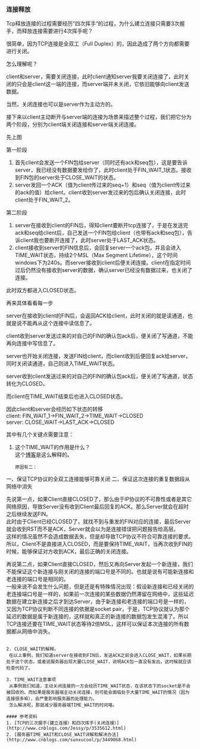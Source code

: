 ### 连接释放
Tcp释放连接的过程需要经历“四次挥手”的过程，为什么建立连接只需要3次握手，而释放连接需要进行4次挥手呢？

很简单，因为TCP连接是全双工（Full Duplex）的，因此造成了两个方向都需要进行关闭。

怎么理解呢？

client和server，需要关闭连接，此时client通知server我要关闭连接了，此时关闭的只会是client这一端的连接，而server端并未关闭，它依旧能够向client发送数据。

当然，关闭连接也可以是server作为主动方的。

接下来以client主动断开与server端的连接为场景来描述整个过程，我们把它分为两个阶段，分别为client端关闭连接和server端关闭连接。

先上图


第一阶段
1. 首先client会发送一个FIN包给server（同时还有ack和seq包），这是要告诉server，我已经没有数据要发给你了，此时client处于FIN_WAIT_1状态。接收到FIN包的server处于CLOSE_WAIT的状态。
2. server发回一个ACK（值为client传过来的seq+1）和seq（值为client传过来的ack的值）给client。client收到server发过来的包后确认关闭连接，此时client处于FIN_WAIT_2。

第二阶段
1. server在接收到client的FIN后，得知client要断开tcp连接了，于是在发送完ack和seq给client后，自己发送一个FIN包给client（也带有ack和seq包），告诉client我也要断开连接了，此时server处于LAST_ACK状态。
2. client接收到server的FIN信息后，会回复server一个ack包，并且会进入TIME_WAIT状态，持续2个MSL（Max Segment Lifetime），这个时间windows下为240s。而server接收到client后便关闭连接。client在指定时间过后仍然没有接收到server的数据，确认server已经没有数据过来，也关闭了连接。

此时双方都进入CLOSED状态。

再来具体看看每一步

server在接收到client的FIN后，会返回ACK给client，此时关闭的就是读通道，也就是说不能再从这个连接中读信息了。

client收到server发送过来的对自己的FIN的确认包ack后，便关闭了写通道，不能再向连接中写信息了。

server也开始关闭连接，发送FIN给client，而client收到后便回复ack给server，同时关闭读通道，自己则进入TIME_WAIT状态。

server收到client发送过来的对自己的FIN的确认包ack后，便关闭了写通道，状态转化为CLOSED。

而client在TIME_WAIT结束后也进入CLOSED状态。

因此client和server会经历如下状态的转移  
client:
FIN_WAIT_1->FIN_WAIT_2->TIME_WAIT->CLOSED  
server:
CLOSE_WAIT->LAST_ACK->CLOSED

其中有几个关键点需要注意：

1. 这个TIME_WAIT的作用是什么？  
   这个[博客](http://www.cnblogs.com/Jessy/p/3535612.html)是这么解释的。
   ```
   原因有二：
  一、保证TCP协议的全双工连接能够可靠关闭
  二、保证这次连接的重复数据段从网络中消失

  先说第一点，如果Client直接CLOSED了，那么由于IP协议的不可靠性或者是其它网络原因，导致Server没有收到Client最后回复的ACK。那么Server就会在超时之后继续发送FIN。  
  此时由于Client已经CLOSED了，就找不到与重发的FIN对应的连接，最后Server就会收到RST而不是ACK，Server就会以为是连接错误把问题报告给高层。  
  这样的情况虽然不会造成数据丢失，但是却导致TCP协议不符合可靠连接的要求。  
  所以，Client不是直接进入CLOSED，而是要保持TIME_WAIT，当再次收到FIN的时候，能够保证对方收到ACK，最后正确的关闭连接。

  再说第二点，如果Client直接CLOSED，然后又再向Server发起一个新连接，我们不能保证这个新连接与刚关闭的连接的端口号是不同的。也就是说有可能新连接和老连接的端口号是相同的。  
  一般来说不会发生什么问题，但是还是有特殊情况出现：假设新连接和已经关闭的老连接端口号是一样的，如果前一次连接的某些数据仍然滞留在网络中，这些延迟数据在建立新连接之后才到达Server，由于新连接和老连接的端口号是一样的，又因为TCP协议判断不同连接的依据是socket pair，于是，TCP协议就认为那个延迟的数据是属于新连接的，这样就和真正的新连接的数据包发生混淆了。所以TCP连接还要在TIME_WAIT状态等待2倍MSL，这样可以保证本次连接的所有数据都从网络中消失。  
  ```   

2. CLOSE_WAIT的解释。  
   在以上事例，我们知道server在接收到FIN后，发送ACK之前会进入CLOSE_WAIT，如果长期处于这个状态，或者说服务器出现大量CLOSE_WAIT，说明ACK包一直没有发出，这时候就应该检查代码了。 

3. TIME_WAIT注意事项  
   从事例我们知道，主动关闭连接的一方会经历TIME_WAIT状态，在该状态下的socket是不会被回收的。而如果是服务器端主动关闭连接，则可能会面临处于大量TIME_WAIT的情况（因为连接很多嘛），会严重影响服务器的处理能力。  
   怎么解决呢，那就减少服务器端TIME_WAIT的时间咯。

#### 参考资料
1. [TCP的三次握手(建立连接）和四次挥手(关闭连接）](http://www.cnblogs.com/Jessy/p/3535612.html)
2. [服务器TIME_WAIT和CLOSE_WAIT详解和解决办法](http://www.cnblogs.com/sunxucool/p/3449068.html)
